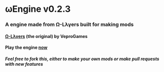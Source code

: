 # ωEngine v0.2.3
### A engine made from Ω-Lλγers built for making mods
#### <a href='https://veprogames.github.io/omega-layers'>Ω-Lλγers</a> (the original) by VeproGames
#### Play the engine <a href='https://FlowismG.github.io/omega-engine'>now</a>
##### Feel free to fork this, either to make your own mods or make pull requests with new features
